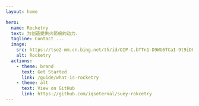 ```yaml
---
layout: home

hero:
  name: Rocketry
  text: 为创造提供火箭般的动力.
  tagline: Contact ...
  image:
    src: https://tse2-mm.cn.bing.net/th/id/OIP-C.bTTn1-D9WG6TCaI-9t9iDQAAAA?w=149&h=150&c=7&r=0&o=5&pid=1.7
    alt: Rocketry
  actions:
    - theme: brand
      text: Get Started
      link: /guide/what-is-rocketry
    - theme: alt
      text: View on GitHub
      link: https://github.com/iqseternal/suey-rokcetry
---
```


